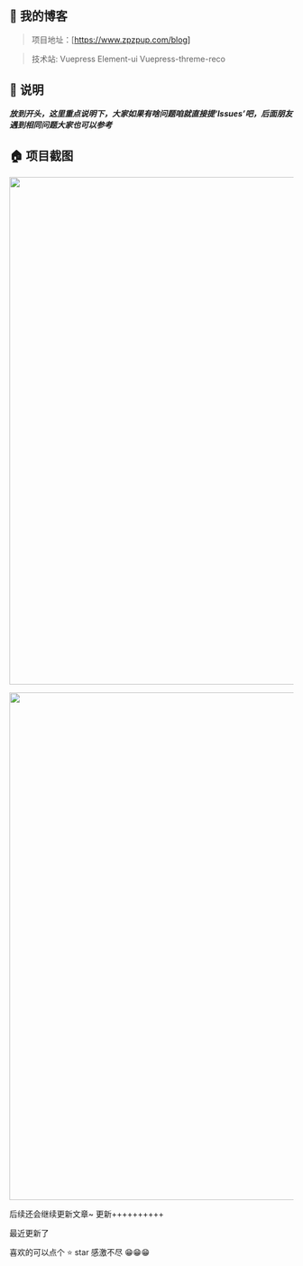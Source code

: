 ## 💌 我的博客

> 项目地址：[https://www.zpzpup.com/blog]

> 技术站: Vuepress Element-ui Vuepress-threme-reco

## 📢 说明

***放到开头，这里重点说明下，大家如果有啥问题咱就直接提‘Issues’吧，后面朋友遇到相同问题大家也可以参考***

## 🏠 项目截图

<p align="center">
  <img width="900" src="http://www.zpzpup.com/assets/image/blog1.png">
</p>
<p align="center">
  <img width="900" src="http://www.zpzpup.com/assets/image/blog2.png">
</p>

后续还会继续更新文章~ 更新++++++++++

最近更新了

喜欢的可以点个 ⭐ star 感激不尽 😁😁😁






